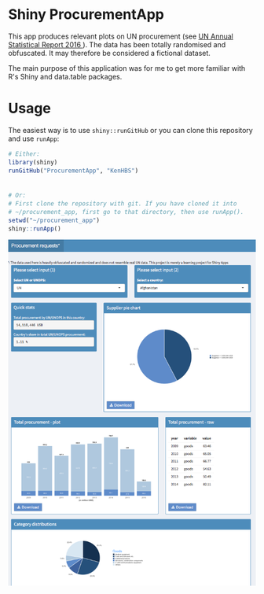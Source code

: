 # Shiny ProcurementApp

This app produces relevant plots on UN procurement (see <a href="https://www.ungm.org/Areas/Public/Downloads/ASR/2016/Document/Procurement%20profiles%20of%20Member%20states%202016%20-%20ENGLISH.pdf"> UN Annual Statistical Report 2016 </a>).
The data has been totally randomised and obfuscated. It may therefore be considered a fictional dataset. 

The main purpose of this application was for me to get more familiar with R's Shiny and data.table packages. 

# Usage

The easiest way is to use `shiny::runGitHub` or you can clone this repository and use `runApp`:

```R
# Either:
library(shiny)
runGitHub("ProcurementApp", "KenHBS")


# Or:
# First clone the repository with git. If you have cloned it into
# ~/procurement_app, first go to that directory, then use runApp().
setwd("~/procurement_app")
shiny::runApp()

```

![ProcurementApp by Ken](https://github.com/KenHBS/ProcurementApp/blob/master/screenshot.png)
